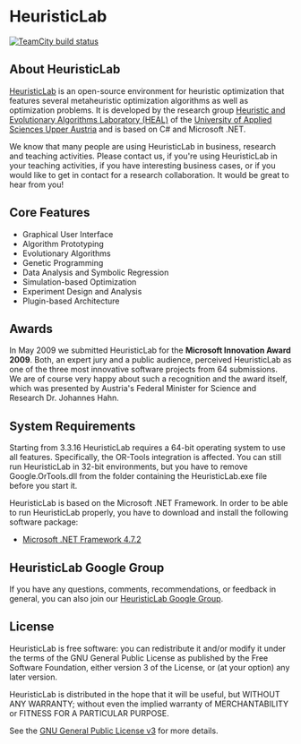 # HeuristicLab
[![TeamCity build status](https://builder.heuristiclab.com/app/rest/builds/buildType:id:HeuristicLab_Test/statusIcon.svg)](https://builder.heuristiclab.com/?guest=1)

## About HeuristicLab

[HeuristicLab](https://dev.heuristiclab.com) is an open-source environment for heuristic optimization that features several metaheuristic optimization algorithms as well as optimization problems. It is developed by the research group [Heuristic and Evolutionary Algorithms Laboratory (HEAL)](https://heal.heuristiclab.com) of the [University of Applied Sciences Upper Austria](https://www.fh-ooe.at/en) and is based on C# and Microsoft .NET. 

We know that many people are using HeuristicLab in business, research and teaching activities. Please contact us, if you're using HeuristicLab in your teaching activities, if you have interesting business cases, or if you would like to get in contact for a research collaboration. It would be great to hear from you!

## Core Features

  * Graphical User Interface
  * Algorithm Prototyping
  * Evolutionary Algorithms
  * Genetic Programming
  * Data Analysis and Symbolic Regression
  * Simulation-based Optimization
  * Experiment Design and Analysis
  * Plugin-based Architecture

## Awards

In May 2009 we submitted HeuristicLab for the **Microsoft Innovation Award 2009**. Both, an expert jury and a public audience, perceived HeuristicLab as one of the three most innovative software projects from 64 submissions. We are of course very happy about such a recognition and the award itself, which was presented by Austria's Federal Minister for Science and Research Dr. Johannes Hahn.

## System Requirements

Starting from 3.3.16 HeuristicLab requires a 64-bit operating system to use all features. Specifically, the OR-Tools integration is affected. You can still run HeuristicLab in 32-bit environments, but you have to remove Google.OrTools.dll from the folder containing the HeuristicLab.exe file before you start it.

HeuristicLab is based on the Microsoft .NET Framework. In order to be able to run HeuristicLab properly, you have to download and install the following software package:
  * [​Microsoft .NET Framework 4.7.2](https://dotnet.microsoft.com/download/dotnet-framework/net472)

## HeuristicLab Google Group

If you have any questions, comments, recommendations, or feedback in general, you can also join our [​HeuristicLab Google Group](https://groups.google.com/g/heuristiclab).

## License

HeuristicLab is free software: you can redistribute it and/or modify  it under the terms of the GNU General Public License as published by the Free Software Foundation, either version 3 of the License, or (at your option) any later version.

HeuristicLab is distributed in the hope that it will be useful, but WITHOUT ANY WARRANTY; without even the implied warranty of MERCHANTABILITY or FITNESS FOR A PARTICULAR PURPOSE.

See the [GNU General Public License v3](LICENSE.txt) for more details.
